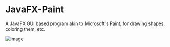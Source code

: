 # JavaFX-Paint
A JavaFX GUI based program akin to Microsoft's Paint, for drawing shapes, coloring them, etc.

![image](https://user-images.githubusercontent.com/91769410/182267295-584a1c76-d71d-47b6-b473-2ef8484f3f65.png)
